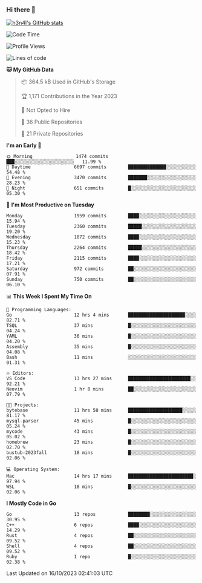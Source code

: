 ### Hi there 👋

[![h3n4l's GitHub stats](https://github-readme-stats.vercel.app/api?username=h3n4l&count_private=true&show_icons=true&theme=radical)](https://github.com/h3n4l/github-readme-stats)

<!--START_SECTION:waka-->
![Code Time](http://img.shields.io/badge/Code%20Time-1%2C615%20hrs%2054%20mins-blue)

![Profile Views](http://img.shields.io/badge/Profile%20Views-0-blue)

![Lines of code](https://img.shields.io/badge/From%20Hello%20World%20I%27ve%20Written-3.5%20million%20lines%20of%20code-blue)

**🐱 My GitHub Data** 

> 📦 364.5 kB Used in GitHub's Storage 
 > 
> 🏆 1,171 Contributions in the Year 2023
 > 
> 🚫 Not Opted to Hire
 > 
> 📜 36 Public Repositories 
 > 
> 🔑 21 Private Repositories 
 > 
**I'm an Early 🐤** 

```text
🌞 Morning                1474 commits        ███░░░░░░░░░░░░░░░░░░░░░░   11.99 % 
🌆 Daytime                6697 commits        ██████████████░░░░░░░░░░░   54.48 % 
🌃 Evening                3470 commits        ███████░░░░░░░░░░░░░░░░░░   28.23 % 
🌙 Night                  651 commits         █░░░░░░░░░░░░░░░░░░░░░░░░   05.30 % 
```
📅 **I'm Most Productive on Tuesday** 

```text
Monday                   1959 commits        ████░░░░░░░░░░░░░░░░░░░░░   15.94 % 
Tuesday                  2360 commits        █████░░░░░░░░░░░░░░░░░░░░   19.20 % 
Wednesday                1872 commits        ████░░░░░░░░░░░░░░░░░░░░░   15.23 % 
Thursday                 2264 commits        █████░░░░░░░░░░░░░░░░░░░░   18.42 % 
Friday                   2115 commits        ████░░░░░░░░░░░░░░░░░░░░░   17.21 % 
Saturday                 972 commits         ██░░░░░░░░░░░░░░░░░░░░░░░   07.91 % 
Sunday                   750 commits         ██░░░░░░░░░░░░░░░░░░░░░░░   06.10 % 
```


📊 **This Week I Spent My Time On** 

```text
💬 Programming Languages: 
Go                       12 hrs 4 mins       █████████████████████░░░░   82.71 % 
TSQL                     37 mins             █░░░░░░░░░░░░░░░░░░░░░░░░   04.24 % 
YAML                     36 mins             █░░░░░░░░░░░░░░░░░░░░░░░░   04.20 % 
Assembly                 35 mins             █░░░░░░░░░░░░░░░░░░░░░░░░   04.08 % 
Bash                     11 mins             ░░░░░░░░░░░░░░░░░░░░░░░░░   01.31 % 

🔥 Editors: 
VS Code                  13 hrs 27 mins      ███████████████████████░░   92.21 % 
Neovim                   1 hr 8 mins         ██░░░░░░░░░░░░░░░░░░░░░░░   07.79 % 

🐱‍💻 Projects: 
bytebase                 11 hrs 50 mins      ████████████████████░░░░░   81.17 % 
mysql-parser             45 mins             █░░░░░░░░░░░░░░░░░░░░░░░░   05.24 % 
mycode                   43 mins             █░░░░░░░░░░░░░░░░░░░░░░░░   05.02 % 
homebrew                 23 mins             █░░░░░░░░░░░░░░░░░░░░░░░░   02.70 % 
bustub-2023fall          18 mins             █░░░░░░░░░░░░░░░░░░░░░░░░   02.06 % 

💻 Operating System: 
Mac                      14 hrs 17 mins      ████████████████████████░   97.94 % 
WSL                      18 mins             █░░░░░░░░░░░░░░░░░░░░░░░░   02.06 % 
```

**I Mostly Code in Go** 

```text
Go                       13 repos            ████████░░░░░░░░░░░░░░░░░   30.95 % 
C++                      6 repos             ████░░░░░░░░░░░░░░░░░░░░░   14.29 % 
Rust                     4 repos             ██░░░░░░░░░░░░░░░░░░░░░░░   09.52 % 
Shell                    4 repos             ██░░░░░░░░░░░░░░░░░░░░░░░   09.52 % 
Ruby                     1 repo              █░░░░░░░░░░░░░░░░░░░░░░░░   02.38 % 
```




 Last Updated on 16/10/2023 02:41:03 UTC
<!--END_SECTION:waka-->

